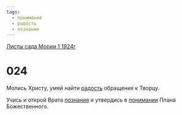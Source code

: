 ```yaml
---
tags:
  - понимание
  - радость
  - познание
---
```


[Листы сада Мории 1 1924г](/agni/1924)

# 024
Молись Христу, умей найти [радость](/tag/#радость) обращения к Творцу.   

Учись и открой Врата [познания](/tag/#познание) и утвердись в [понимании](/tag/#понимание) Плана Божественного.   

